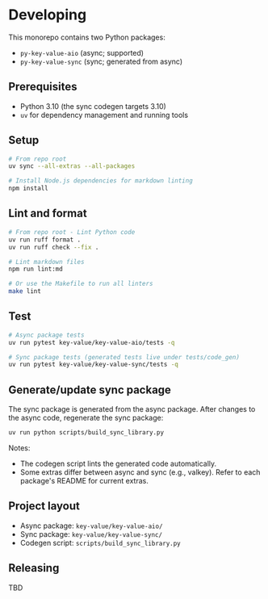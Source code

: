 # Developing

This monorepo contains two Python packages:

- `py-key-value-aio` (async; supported)
- `py-key-value-sync` (sync; generated from async)

## Prerequisites

- Python 3.10 (the sync codegen targets 3.10)
- `uv` for dependency management and running tools

## Setup

```bash
# From repo root
uv sync --all-extras --all-packages

# Install Node.js dependencies for markdown linting
npm install
```

## Lint and format

```bash
# From repo root - Lint Python code
uv run ruff format .
uv run ruff check --fix .

# Lint markdown files
npm run lint:md

# Or use the Makefile to run all linters
make lint
```

## Test

```bash
# Async package tests
uv run pytest key-value/key-value-aio/tests -q

# Sync package tests (generated tests live under tests/code_gen)
uv run pytest key-value/key-value-sync/tests -q
```

## Generate/update sync package

The sync package is generated from the async package. After changes to the
async code, regenerate the sync package:

```bash
uv run python scripts/build_sync_library.py
```

Notes:

- The codegen script lints the generated code automatically.
- Some extras differ between async and sync (e.g., valkey). Refer to each
  package's README for current extras.

## Project layout

- Async package: `key-value/key-value-aio/`
- Sync package: `key-value/key-value-sync/`
- Codegen script: `scripts/build_sync_library.py`

## Releasing

TBD
